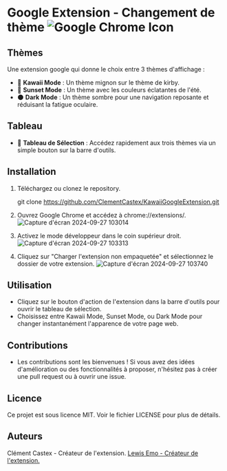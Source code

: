 


# Google Extension - Changement de thème ![Google Chrome Icon](https://img.icons8.com/?size=100&id=ejub91zEY6Sl&format=png&color=000000)

## Thèmes
Une extension google qui donne le choix entre 3 thèmes d'affichage :
- 🌸 **Kawaii Mode** : Un thème mignon sur le thème de kirby.
- 🌅 **Sunset Mode** : Un thème avec les couleurs éclatantes de l'été.
- 🌑 **Dark Mode** : Un thème sombre pour une navigation reposante et réduisant la fatigue oculaire.

## Tableau
- 🎨 **Tableau de Sélection** : Accédez rapidement aux trois thèmes via un simple bouton sur la barre d'outils.

## Installation

1. Téléchargez ou clonez le repository.
 
   git clone https://github.com/ClementCastex/KawaiiGoogleExtension.git

2. Ouvrez Google Chrome et accédez à chrome://extensions/.
![Capture d'écran 2024-09-27 103014](https://github.com/user-attachments/assets/1a6c3374-a9db-4c86-bbc2-2ae0628297ac)

3. Activez le mode développeur dans le coin supérieur droit.
![Capture d'écran 2024-09-27 103313](https://github.com/user-attachments/assets/ab2be705-8620-496b-8649-dd5704c38ce4)

4. Cliquez sur "Charger l'extension non empaquetée" et sélectionnez le dossier de votre extension.
![Capture d'écran 2024-09-27 103740](https://github.com/user-attachments/assets/6af79ef3-3bad-4fb6-a844-6fbae82d8bbb)

## Utilisation
- Cliquez sur le bouton d'action de l'extension dans la barre d'outils pour ouvrir le tableau de sélection.
- Choisissez entre Kawaii Mode, Sunset Mode, ou Dark Mode pour changer instantanément l'apparence de votre page web.

## Contributions
- Les contributions sont les bienvenues ! Si vous avez des idées d'amélioration ou des fonctionnalités à proposer, n'hésitez pas à créer une pull request ou à ouvrir une issue.

## Licence
Ce projet est sous licence MIT. Voir le fichier LICENSE pour plus de détails.

## Auteurs
Clément Castex - Créateur de l'extension.
[Lewis Emo - Créateur de l'extension.](https://github.com/LewisEMO)
